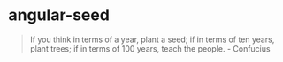 # angular-seed

>If you think in terms of a year, plant a seed; if in terms of ten years, plant trees; if in terms of 100 years, teach the people. - Confucius